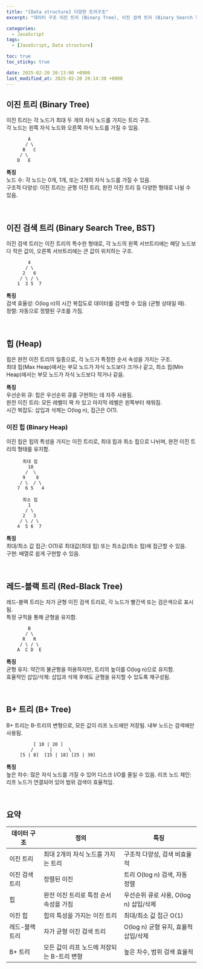 ```yaml
---
title: "[Data structure] 다양한 트리구조"
excerpt: "데이터 구조 이진 트리 (Binary Tree), 이진 검색 트리 (Binary Search Tree, BST), 힙 (Heap), 이진 힙 (Binary Heap), 레드-블랙 트리 (Red-Black Tree), B+ 트리 (B+ Tree) 특징"

categories:
  - JavaScript
tags:
  - [JavaScript, Data structure]

toc: true
toc_sticky: true

date: 2025-02-20 20:13:00 +0900
last_modified_at: 2025-02-20 20:14:30 +0900
---
```


## 이진 트리 (Binary Tree)

이진 트리는 각 노드가 최대 두 개의 자식 노드를 가지는 트리 구조.  
각 노드는 왼쪽 자식 노드와 오른쪽 자식 노드를 가질 수 있음.

```
        A
       / \
      B   C
     / \
    D   E

```

**특징**  
노드 수: 각 노드는 0개, 1개, 또는 2개의 자식 노드를 가질 수 있음.  
구조적 다양성: 이진 트리는 균형 이진 트리, 완전 이진 트리 등 다양한 형태로 나뉠 수 있음.

<br>

## 이진 검색 트리 (Binary Search Tree, BST)

이진 검색 트리는 이진 트리의 특수한 형태로, 각 노드의 왼쪽 서브트리에는 해당 노드보다 작은 값이, 오른쪽 서브트리에는 큰 값이 위치하는 구조.

```
        4
       / \
      2   6
     / \ / \
    1  3 5  7
```

**특징**  
검색 효율성: O(log n)의 시간 복잡도로 데이터를 검색할 수 있음 (균형 상태일 때).  
정렬: 자동으로 정렬된 구조를 가짐.

<br>

## 힙 (Heap)

힙은 완전 이진 트리의 일종으로, 각 노드가 특정한 순서 속성을 가지는 구조.  
최대 힙(Max Heap)에서는 부모 노드가 자식 노드보다 크거나 같고, 최소 힙(Min Heap)에서는 부모 노드가 자식 노드보다 작거나 같음.

**특징**  
우선순위 큐: 힙은 우선순위 큐를 구현하는 데 자주 사용됨.  
완전 이진 트리: 모든 레벨이 꽉 차 있고 마지막 레벨은 왼쪽부터 채워짐.  
시간 복잡도: 삽입과 삭제는 O(log n), 접근은 O(1).

### 이진 힙 (Binary Heap)

이진 힙은 힙의 특성을 가지는 이진 트리로, 최대 힙과 최소 힙으로 나뉘며, 완전 이진 트리의 형태를 유지함.

```
      최대 힙
        10
       /  \
      9    8
     / \  / \
    7  6 5   4

      최소 힙
        1
       / \
      2   3
     / \ / \
    4  5 6  7
```

**특징**  
최대/최소 값 접근: O(1)로 최대값(최대 힙) 또는 최소값(최소 힙)에 접근할 수 있음.  
구현: 배열로 쉽게 구현할 수 있음.

<br>

## 레드-블랙 트리 (Red-Black Tree)

레드-블랙 트리는 자가 균형 이진 검색 트리로, 각 노드가 빨간색 또는 검은색으로 표시됨.  
특정 규칙을 통해 균형을 유지함.

```
        B
       / \
      R   R
     / \ / \
    A  C D  E
```

**특징**  
균형 유지: 약간의 불균형을 허용하지만, 트리의 높이를 O(log n)으로 유지함.  
효율적인 삽입/삭제: 삽입과 삭제 후에도 균형을 유지할 수 있도록 재구성됨.

<br>

## B+ 트리 (B+ Tree)

B+ 트리는 B-트리의 변형으로, 모든 값이 리프 노드에만 저장됨. 내부 노드는 검색에만 사용됨.

```
          [ 10 | 20 ]
         /      |      \
     [5 | 8]  [15 | 18] [25 | 30]
```

**특징**  
높은 차수: 많은 자식 노드를 가질 수 있어 디스크 I/O를 줄일 수 있음.
리프 노드 체인: 리프 노드가 연결되어 있어 범위 검색이 효율적임.

<br>

## 요약

| 데이터 구조    | 정의                                       | 특징                                   |
| -------------- | ------------------------------------------ | -------------------------------------- |
| 이진 트리      | 최대 2개의 자식 노드를 가지는 트리         | 구조적 다양성, 검색 비효율적           |
| 이진 검색 트리 | 정렬된 이진                                | 트리 O(log n) 검색, 자동 정렬          |
| 힙             | 완전 이진 트리로 특정 순서 속성을 가짐     | 우선순위 큐로 사용, O(log n) 삽입/삭제 |
| 이진 힙        | 힙의 특성을 가지는 이진 트리               | 최대/최소 값 접근 O(1)                 |
| 레드-블랙 트리 | 자가 균형 이진 검색 트리                   | O(log n) 균형 유지, 효율적 삽입/삭제   |
| B+ 트리        | 모든 값이 리프 노드에 저장되는 B-트리 변형 | 높은 차수, 범위 검색 효율적            |
